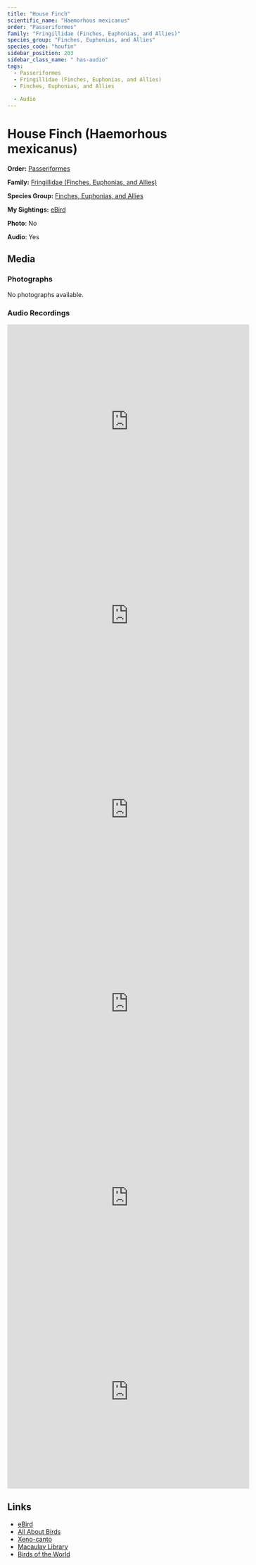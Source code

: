 ```yaml
---
title: "House Finch"
scientific_name: "Haemorhous mexicanus"
order: "Passeriformes"
family: "Fringillidae (Finches, Euphonias, and Allies)"
species_group: "Finches, Euphonias, and Allies"
species_code: "houfin"
sidebar_position: 203
sidebar_class_name: " has-audio"
tags: 
  - Passeriformes
  - Fringillidae (Finches, Euphonias, and Allies)
  - Finches, Euphonias, and Allies
  
  - Audio
---
```


# House Finch (Haemorhous mexicanus)

**Order:** [Passeriformes](/tags/passeriformes)

**Family:** [Fringillidae (Finches, Euphonias, and Allies)](/tags/fringillidae-finches-euphonias-and-allies)

**Species Group:** [Finches, Euphonias, and Allies](/tags/finches-euphonias-and-allies)

**My Sightings:** [eBird](https://ebird.org/lifelist?r=world&time=life&spp=houfin)

**Photo**: No 

**Audio**: Yes

## Media
### Photographs
No photographs available.

### Audio Recordings
<iframe src="https://macaulaylibrary.org/asset/626557644/embed" width="550" height="440" frameborder="0" allowfullscreen></iframe>
<iframe src="https://macaulaylibrary.org/asset/626447649/embed" width="550" height="440" frameborder="0" allowfullscreen></iframe>
<iframe src="https://macaulaylibrary.org/asset/626684827/embed" width="550" height="440" frameborder="0" allowfullscreen></iframe>
<iframe src="https://macaulaylibrary.org/asset/626559480/embed" width="550" height="440" frameborder="0" allowfullscreen></iframe>
<iframe src="https://macaulaylibrary.org/asset/626559496/embed" width="550" height="440" frameborder="0" allowfullscreen></iframe>
<iframe src="https://macaulaylibrary.org/asset/626917182/embed" width="550" height="440" frameborder="0" allowfullscreen></iframe>

## Links
* [eBird](https://ebird.org/species/houfin) 
* [All About Birds](https://www.allaboutbirds.org/guide/houfin) 
* [Xeno-canto](https://www.xeno-canto.org/species/haemorhous-mexicanus) 
* [Macaulay Library](https://search.macaulaylibrary.org/catalog?taxonCode=houfin&sort=rating_rank_desc)
* [Birds of the World](https://birdsoftheworld.org/bow/species/houfin)
